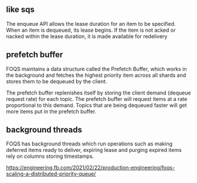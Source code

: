 
## like sqs


The enqueue API allows the lease duration for an item to be specified. When an item is dequeued, its lease begins. If the item is not acked or nacked within the lease duration, it is made available for redelivery

## prefetch buffer

FOQS maintains a data structure called the Prefetch Buffer, which works in the background and fetches the highest priority item across all shards and stores them to be dequeued by the client.

The prefetch buffer replenishes itself by storing the client demand (dequeue request rate) for each topic. The prefetch buffer will request items at a rate proportional to this demand. Topics that are being dequeued faster will get more items put in the prefetch buffer.

##  background threads

FOQS has background threads which run operations such as making deferred items ready to deliver, expiring lease and purging expired items rely on columns storing timestamps.


https://engineering.fb.com/2021/02/22/production-engineering/foqs-scaling-a-distributed-priority-queue/
